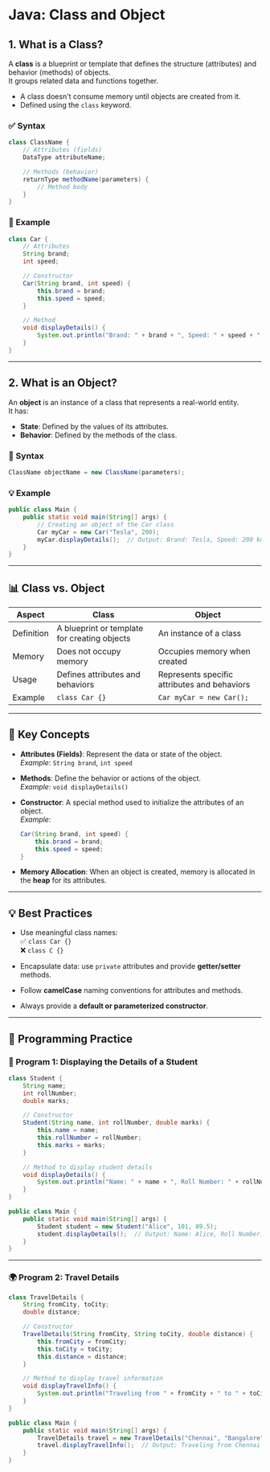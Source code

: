 
# Java: Class and Object

## 1. What is a Class?

A **class** is a blueprint or template that defines the structure (attributes) and behavior (methods) of objects.  
It groups related data and functions together.

- A class doesn't consume memory until objects are created from it.
- Defined using the `class` keyword.

### ✅ Syntax

```java
class ClassName {
    // Attributes (fields)
    DataType attributeName;

    // Methods (behavior)
    returnType methodName(parameters) {
        // Method body
    }
}
```

### 🚗 Example

```java
class Car {
    // Attributes
    String brand;
    int speed;

    // Constructor
    Car(String brand, int speed) {
        this.brand = brand;
        this.speed = speed;
    }

    // Method
    void displayDetails() {
        System.out.println("Brand: " + brand + ", Speed: " + speed + " km/h");
    }
}
```

---

## 2. What is an Object?

An **object** is an instance of a class that represents a real-world entity.  
It has:

- **State**: Defined by the values of its attributes.  
- **Behavior**: Defined by the methods of the class.

### 🧾 Syntax

```java
ClassName objectName = new ClassName(parameters);
```

### 💡 Example

```java
public class Main {
    public static void main(String[] args) {
        // Creating an object of the Car class
        Car myCar = new Car("Tesla", 200);
        myCar.displayDetails();  // Output: Brand: Tesla, Speed: 200 km/h
    }
}
```

---

## 📊 Class vs. Object

| Aspect    | Class                                      | Object                                 |
|-----------|--------------------------------------------|----------------------------------------|
| Definition | A blueprint or template for creating objects | An instance of a class                 |
| Memory    | Does not occupy memory                     | Occupies memory when created           |
| Usage     | Defines attributes and behaviors           | Represents specific attributes and behaviors |
| Example   | `class Car {}`                             | `Car myCar = new Car();`               |

---

## 🔑 Key Concepts

- **Attributes (Fields)**: Represent the data or state of the object.  
  _Example_: `String brand`, `int speed`

- **Methods**: Define the behavior or actions of the object.  
  _Example_: `void displayDetails()`

- **Constructor**: A special method used to initialize the attributes of an object.  
  _Example_:
  ```java
  Car(String brand, int speed) {
      this.brand = brand;
      this.speed = speed;
  }
  ```

- **Memory Allocation**: When an object is created, memory is allocated in the **heap** for its attributes.

---

## 💡 Best Practices

- Use meaningful class names:  
  ✅ `class Car {}`  
  ❌ `class C {}`

- Encapsulate data: use `private` attributes and provide **getter/setter** methods.
- Follow **camelCase** naming conventions for attributes and methods.
- Always provide a **default or parameterized constructor**.

---

## 🧪 Programming Practice

### 📘 Program 1: Displaying the Details of a Student

```java
class Student {
    String name;
    int rollNumber;
    double marks;

    // Constructor
    Student(String name, int rollNumber, double marks) {
        this.name = name;
        this.rollNumber = rollNumber;
        this.marks = marks;
    }

    // Method to display student details
    void displayDetails() {
        System.out.println("Name: " + name + ", Roll Number: " + rollNumber + ", Marks: " + marks);
    }
}

public class Main {
    public static void main(String[] args) {
        Student student = new Student("Alice", 101, 89.5);
        student.displayDetails();  // Output: Name: Alice, Roll Number: 101, Marks: 89.5
    }
}
```

---

### 🌍 Program 2: Travel Details

```java
class TravelDetails {
    String fromCity, toCity;
    double distance;

    // Constructor
    TravelDetails(String fromCity, String toCity, double distance) {
        this.fromCity = fromCity;
        this.toCity = toCity;
        this.distance = distance;
    }

    // Method to display travel information
    void displayTravelInfo() {
        System.out.println("Traveling from " + fromCity + " to " + toCity + " covers " + distance + " km.");
    }
}

public class Main {
    public static void main(String[] args) {
        TravelDetails travel = new TravelDetails("Chennai", "Bangalore", 345.6);
        travel.displayTravelInfo();  // Output: Traveling from Chennai to Bangalore covers 345.6 km.
    }
}
```
